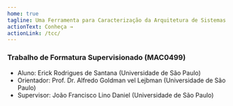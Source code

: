 ```yaml
---
home: true
tagline: Uma Ferramenta para Caracterização da Arquitetura de Sistemas Baseados em Sserviços.
actionText: Conheça →
actionLink: /tcc/
---
```


### Trabalho de Formatura Supervisionado (MAC0499)

- Aluno: Erick Rodrigues de Santana (Universidade de São Paulo)
- Orientador: Prof. Dr. Alfredo Goldman vel Lejbman (Universidade de São Paulo)
- Supervisor: João Francisco Lino Daniel (Universidade de São Paulo)

